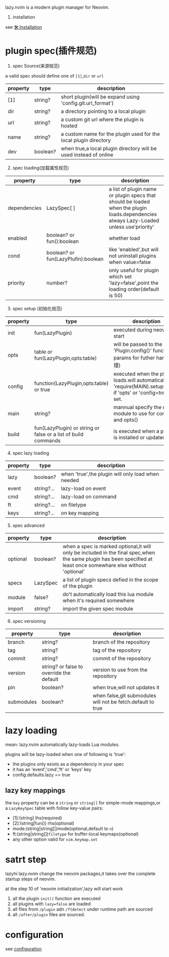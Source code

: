 
lazy.nvim is a modern plugin manager for Neovim.

1. installation

see [🛠️ Installation](https://lazy.folke.io/installation)


# plugin spec(插件规范)

1. spec Source(来源规范)

a valid spec should define one of `[1]`,`dir` or `url`

| property | type | description |
| --------------- | --------------- | --------------- |
| \[1] | string? | short plugin(will be expand using 'config.git.url_format') |
| dir | string? | a directory pointing to a local plugin |
| url | string? | a custom git url where the plugin is hosted |
| name | string? | a custom name for the plugin used for the local plugin directory |
| dev | boolean? | when true,a local plugin directory will be used instead of online|


2. spec loading(加载属性规范)

| property | type | description |
| --------------- | --------------- | --------------- |
| dependencies | LazySpec[ ] | a list of plugin name or plugin specs that should be loaded when the plugin loads.dependencies always Lazy-Loaded unless use'priority' |
| enabled | boolean? or fun():boolean | whether load  |
| cond | boolean? or fun(LazyPlufin):boolean | like 'enabled',but will not uninstall plugins when value=false |
| priority | number? | only useful for plugin which set 'lazy=false',point the loading order(default is 50) |


3. spec setup (初始化规范)


| property | type | description |
| --------------- | --------------- | --------------- |
| init | fun(LazyPlugin) | executed during neovim start |
| opts | table or fun(LazyPlugin,opts:table) | will be passed to the 'Plugin.config()' function as params for futher handle(处理) |
| config | function(LazyPlugin,opts:table) or true | executed when the plugin loads.will automatically run 'require(MAIN).setup(opts)' if 'opts' or 'config=treu' is set. | 
| main | string? | mannual specify the main module to use for config() and opts() |
| build | fun(LazyPlugin) or string or false or a list of build commands | is executed when a plugin is installed or updated |


4. spec lazy loading

| property | type | description |
| --- | ---  | --- |
| lazy | boolean? | when 'true',the plugin will only load when needed |
| event | string?... | lazy-load on event |
| cmd | string?... | lazy-load on command |
| ft | string?... | on filetype |
| keys | string?... | on key mapping |



5. spec advanced

| property | type | description |
| --- | --- | --- |
| optional | boolean? |  when a spec is marked optional,it will only be included in the final spec,when the same plugin has been specified at least once somewhare else without 'optional' |
| specs | LazySpec | a list of plugin specs defied in the scope of the plugin |
| module | false? | do't automatically load this lua module when it's required somewhere |
| import | string? | import the given spec module |



6. spec versioning

| property | type | description |
| --- | --- | --- | 
| branch | string? | branch of the repository |
| tag | string? | tag of the repository |
| commit | string? | commit of the repository |
| version | string? or false to override the default | version to use from the repository |
| pin | boolean? | when true,will not updates it |
| submodules | boolean? | when false,git submodules will not be fetch.default to true|


# lazy loading

mean: lazy.nvim automatically lazy-loads Lua modules.

plugins will be lazy-loaded when one of following is 'true':
- the plugins only exixts as a dependenciy in your spec 
- it has an 'event','cmd','ft' or 'keys' key 
- config.defaults.lazy == true


## lazy key mappings 

the `key` property can be a `string` or `string[]` for simple-mode mappings,or a `LazyKeySpec` table with follow key-value pairs:
- [1]:(string) Ihs(required)
- [2]:(string|fun()) rhs(optional)
- mode:(string|string[])mode(optional,default to `n`)
- ft:(string|string[])`filetype` for buffer-local keymaps(optional)
- any other option valid for `vim.keymap.set`




# satrt step

lazyhi
lazy.nvim change the neovim packages,it takes over the complete startup steps of neovim.

at the step 10 of 'neovim initialization',lazy will start work

1. all the plugin `init()` function are executed
2. all plugins with `lazy=false` are loaded 
3. all files from `/plugin` adn `/ftdetect` under runtime path are sourced 
4. all `/after/plugin` files are sourced.




# configuration

see [configuration](https://lazy.folke.io/configuration)


